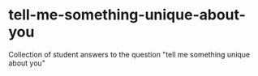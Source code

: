# tell-me-something-unique-about-you
Collection of student answers to the question "tell me something unique about you"
